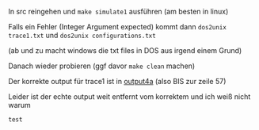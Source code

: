 In src reingehen und ```make simulate1``` ausführen (am besten in linux)

Falls ein Fehler (Integer Argument expected) kommt dann ```dos2unix trace1.txt``` und ```dos2unix configurations.txt```

(ab und zu macht windows die txt files in DOS aus irgend einem Grund)

Danach wieder probieren (ggf davor ```make clean``` machen) 

Der korrekte output für trace1 ist in [output4a](https://github.com/georggunia/Prak4/blob/14a488ef239859f1c1d40ba08db6552d93fb065c/src/output4a.txt#L1-L56) (also BIS zur zeile 57) 

Leider ist der echte output weit entfernt vom korrektem und ich weiß nicht warum

    
```
test
```
